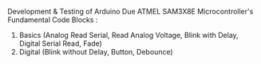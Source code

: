 Development & Testing of Arduino Due ATMEL SAM3X8E Microcontroller's Fundamental Code Blocks :
01. Basics (Analog Read Serial, Read Analog Voltage, Blink with Delay, Digital Serial Read, Fade)
02. Digital (Blink without Delay, Button, Debounce)
